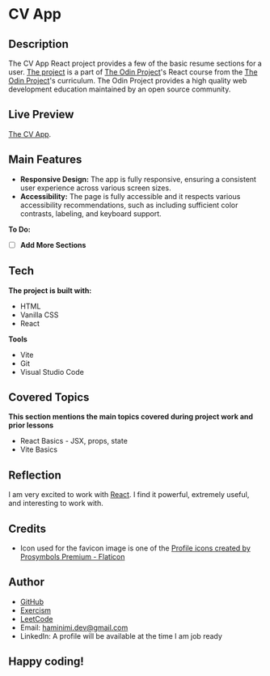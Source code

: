 # CV App
## Description
The CV App React project provides a few of the basic resume sections for a user. [The project](https://www.theodinproject.com/lessons/node-path-react-new-cv-application) is a part of [The Odin Project](https://www.theodinproject.com/dashboard)'s React course from the [The Odin Project](https://www.theodinproject.com/dashboard)'s curriculum. The Odin Project provides a high quality web development education maintained by an open source community.
## Live Preview
[The CV App](https://cv-app-eosin.vercel.app/).
## Main Features
- **Responsive Design:** The app is fully responsive, ensuring a consistent user experience across various screen sizes.
- **Accessibility:** The page is fully accessible and it respects various accessibility recommendations, such as including sufficient color contrasts, labeling, and keyboard support.

**To Do:**
- [ ] **Add More Sections**
## Tech
**The project is built with:**
- HTML
- Vanilla CSS
- React

**Tools**
- Vite
- Git
- Visual Studio Code
## Covered Topics
**This section mentions the main topics covered during project work and prior lessons**
- React Basics - JSX, props, state
- Vite Basics
## Reflection
I am very excited to work with [React](https://react.dev/). I find it powerful, extremely useful, and interesting to work with.
## Credits
- Icon used for the favicon image is one of the [Profile icons created by Prosymbols Premium - Flaticon](https://www.flaticon.com/free-icons/profile)
## Author
- [GitHub](https://github.com/Haminimi)
- [Exercism](https://exercism.org/profiles/Haminimi)
- [LeetCode](https://leetcode.com/Haminimi/)
- Email: haminimi.dev@gmail.com
- LinkedIn: A profile will be available at the time I am job ready
## Happy coding!
